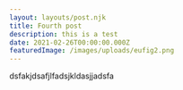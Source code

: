 ```yaml
---
layout: layouts/post.njk
title: Fourth post
description: this is a test
date: 2021-02-26T00:00:00.000Z
featuredImage: /images/uploads/eufig2.png
---
```

dsfakjdsafjlfadsjkldasjjadsfa